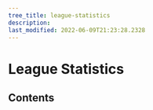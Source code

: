 ```yaml
---
tree_title: league-statistics
description: 
last_modified: 2022-06-09T21:23:28.2328
---
```


# League Statistics

## Contents
